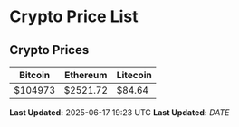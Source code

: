 # Crypto Price List

## Crypto Prices
| Bitcoin | Ethereum | Litecoin |
| ------- | -------- | -------- |
| $104973 | $2521.72 | $84.64 |
**Last Updated:** 2025-06-17 19:23 UTC
**Last Updated:** $DATE$
